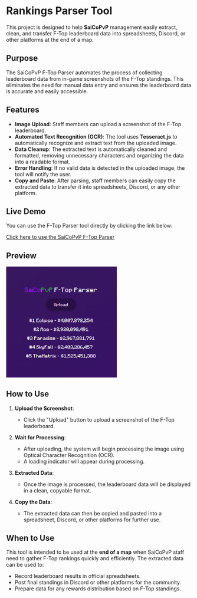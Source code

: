 # Rankings Parser Tool

This project is designed to help **SaiCoPvP** management easily extract, clean, and transfer F-Top leaderboard data into spreadsheets, Discord, or other platforms at the end of a map.

## Purpose

The SaiCoPvP F-Top Parser automates the process of collecting leaderboard data from in-game screenshots of the F-Top standings. This eliminates the need for manual data entry and ensures the leaderboard data is accurate and easily accessible.

## Features

- **Image Upload**: Staff members can upload a screenshot of the F-Top leaderboard.
- **Automated Text Recognition (OCR)**: The tool uses **Tesseract.js** to automatically recognize and extract text from the uploaded image.
- **Data Cleanup**: The extracted text is automatically cleaned and formatted, removing unnecessary characters and organizing the data into a readable format.
- **Error Handling**: If no valid data is detected in the uploaded image, the tool will notify the user.
- **Copy and Paste**: After parsing, staff members can easily copy the extracted data to transfer it into spreadsheets, Discord, or any other platform.

## Live Demo

You can use the F-Top Parser tool directly by clicking the link below:

[Click here to use the SaiCoPvP F-Top Parser](https://ftop-parser.vercel.app/)

## Preview
<img src="assets/images/preview.png" alt="SaiCoPvP F-Top Parser Screenshot" width="300">


## How to Use

1. **Upload the Screenshot**:
   - Click the "Upload" button to upload a screenshot of the F-Top leaderboard.
   
2. **Wait for Processing**:
   - After uploading, the system will begin processing the image using Optical Character Recognition (OCR).
   - A loading indicator will appear during processing.

3. **Extracted Data**:
   - Once the image is processed, the leaderboard data will be displayed in a clean, copyable format.
   
4. **Copy the Data**:
   - The extracted data can then be copied and pasted into a spreadsheet, Discord, or other platforms for further use.

## When to Use

This tool is intended to be used at the **end of a map** when SaiCoPvP staff need to gather F-Top rankings quickly and efficiently. The extracted data can be used to:
- Record leaderboard results in official spreadsheets.
- Post final standings in Discord or other platforms for the community.
- Prepare data for any rewards distribution based on F-Top standings.
